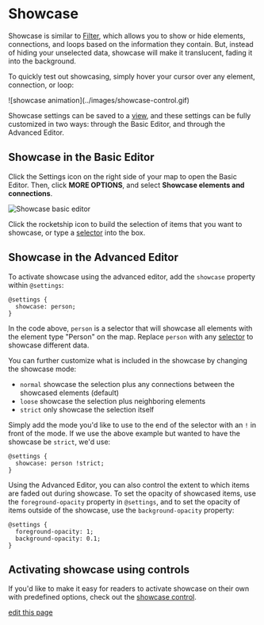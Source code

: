 # Showcase

Showcase is similar to [Filter](/guides/filter.md), which allows you to show or hide elements, connections, and loops based on the information they contain. But, instead of hiding your unselected data, showcase will make it translucent, fading it into the background.

To quickly test out showcasing, simply hover your cursor over any element, connection, or loop:

<span class="small plain">
![showcase animation](../images/showcase-control.gif)
</span>

Showcase settings can be saved to a [view](/guides/views.md), and these settings can be fully customized in two ways: through the Basic Editor, and through the Advanced Editor.

## Showcase in the Basic Editor

Click the Settings icon on the right side of your map to open the Basic Editor. Then, click **MORE OPTIONS**, and select **Showcase elements and connections**.

![Showcase basic editor](/images/overview-showcase.png)

Click the rocketship icon <i class="fa fa-rocket"></i> to build the selection of items that you want to showcase, or type a [selector](/guides/selectors.html) into the box.


## Showcase in the Advanced Editor

To activate showcase using the advanced editor, add the `showcase` property within `@settings`:

```
@settings {
  showcase: person;
}
```
In the code above, `person` is a selector that will showcase all elements with the element type "Person" on the map. Replace `person` with any [selector](/guides/selectors.html) to showcase different data.

You can further customize what is included in the showcase by changing the showcase mode:

 * `normal` showcase the selection plus any connections between the showcased elements (default)
 * `loose` showcase the selection plus neighboring elements
 * `strict` only showcase the selection itself


Simply add the mode you'd like to use to the end of the selector with an `!` in front of the mode. If we use the above example but wanted to have the showcase be `strict`, we'd use:

```
@settings {
  showcase: person !strict;
}
```

Using the Advanced Editor, you can also control the extent to which items are faded out during showcase. To set the opacity of showcased items, use the `foreground-opacity` property in `@settings`, and to set the opacity of items outside of the showcase, use the `background-opacity` property:

```
@settings {
  foreground-opacity: 1;
  background-opacity: 0.1;
}
```

## Activating showcase using controls

If you'd like to make it easy for readers to activate showcase on their own with predefined options, check out the [showcase control](/guides/controls/showcase-control.html).

<span class="edit-link"><a href="https://github.com/kumu/docs/blob/master/guides/showcase.md" target="_blank"><i class="fa fa-github"></i> edit this page</a></span>
